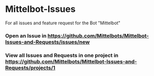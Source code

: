 # Mittelbot-Issues
For all issues and feature request for the Bot "Mittelbot"

### Open an Issue in https://github.com/Mittelbots/Mittelbot-Issues-and-Requests/issues/new

### View all Issues and Requests in one project in https://github.com/Mittelbots/Mittelbot-Issues-and-Requests/projects/1
